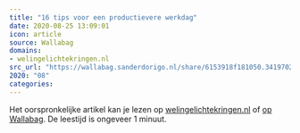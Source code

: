 ```yaml
---
title: "16 tips voor een productievere werkdag"
date: 2020-08-25 13:09:01
icon: article
source: Wallabag
domains:
- welingelichtekringen.nl
src_url: "https://wallabag.sanderdorigo.nl/share/6153918f181050.34197023"
2020: "08"
categories:
---
```

Het oorspronkelijke artikel kan je lezen op [welingelichtekringen.nl](https://www.welingelichtekringen.nl/samenleving/442004/16-tips-voor-een-productievere-werkdag.html) of [op Wallabag](https://wallabag.sanderdorigo.nl/share/6153918f181050.34197023). De leestijd is ongeveer 1 minuut.